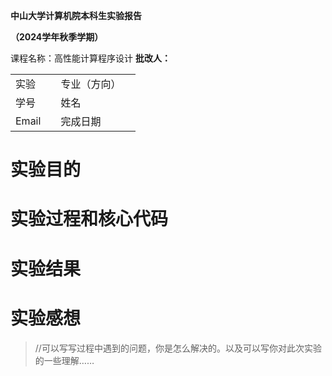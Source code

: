 **中山大学计算机院本科生实验报告**

**（2024学年秋季学期）**

课程名称：高性能计算程序设计 **批改人：**

|       |     |              |     |
|-------|-----|--------------|-----|
| 实验  |     | 专业（方向） |     |
| 学号  |     | 姓名         |     |
| Email |     | 完成日期     |     |

# 实验目的

# 实验过程和核心代码

# 实验结果

# 实验感想

> //可以写写过程中遇到的问题，你是怎么解决的。以及可以写你对此次实验的一些理解……

